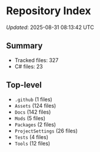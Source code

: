 # Repository Index

_Updated_: 2025-08-31 08:13:42 UTC

## Summary
- Tracked files: 327
- C# files: 23

## Top-level
- `.github` (1 files)
- `Assets` (124 files)
- `Docs` (142 files)
- `Mods` (5 files)
- `Packages` (2 files)
- `ProjectSettings` (26 files)
- `Tests` (4 files)
- `Tools` (12 files)
